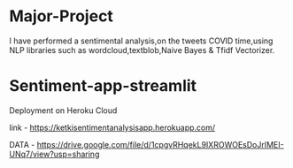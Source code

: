 # Major-Project
I have performed a sentimental analysis,on the tweets COVID time,using NLP libraries such as wordcloud,textblob,Naive Bayes &amp; Tfidf Vectorizer.


# Sentiment-app-streamlit
Deployment on Heroku Cloud

link -  https://ketkisentimentanalysisapp.herokuapp.com/

DATA - https://drive.google.com/file/d/1cpgvRHqekL9IXROWOEsDoJrIMEI-UNq7/view?usp=sharing
